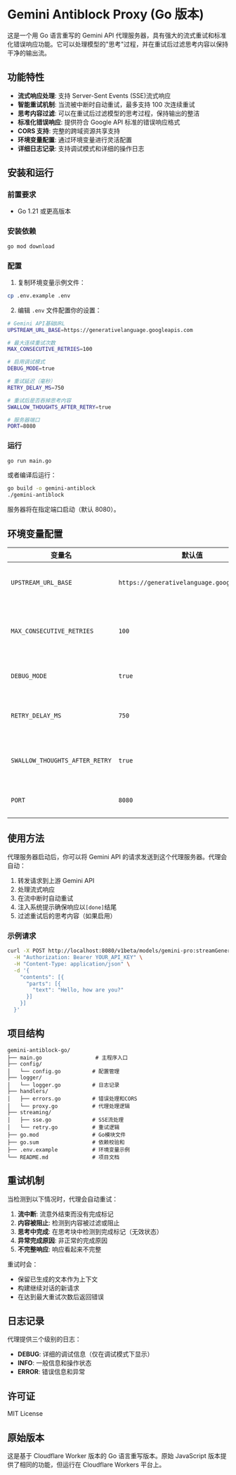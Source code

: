 # Gemini Antiblock Proxy (Go 版本)

这是一个用 Go 语言重写的 Gemini API 代理服务器，具有强大的流式重试和标准化错误响应功能。它可以处理模型的"思考"过程，并在重试后过滤思考内容以保持干净的输出流。

## 功能特性

- **流式响应处理**: 支持 Server-Sent Events (SSE)流式响应
- **智能重试机制**: 当流被中断时自动重试，最多支持 100 次连续重试
- **思考内容过滤**: 可以在重试后过滤模型的思考过程，保持输出的整洁
- **标准化错误响应**: 提供符合 Google API 标准的错误响应格式
- **CORS 支持**: 完整的跨域资源共享支持
- **环境变量配置**: 通过环境变量进行灵活配置
- **详细日志记录**: 支持调试模式和详细的操作日志

## 安装和运行

### 前置要求

- Go 1.21 或更高版本

### 安装依赖

```bash
go mod download
```

### 配置

1. 复制环境变量示例文件：

```bash
cp .env.example .env
```

2. 编辑 `.env` 文件配置你的设置：

```bash
# Gemini API基础URL
UPSTREAM_URL_BASE=https://generativelanguage.googleapis.com

# 最大连续重试次数
MAX_CONSECUTIVE_RETRIES=100

# 启用调试模式
DEBUG_MODE=true

# 重试延迟（毫秒）
RETRY_DELAY_MS=750

# 重试后是否吞掉思考内容
SWALLOW_THOUGHTS_AFTER_RETRY=true

# 服务器端口
PORT=8080
```

### 运行

```bash
go run main.go
```

或者编译后运行：

```bash
go build -o gemini-antiblock
./gemini-antiblock
```

服务器将在指定端口启动（默认 8080）。

## 环境变量配置

| 变量名                         | 默认值                                      | 描述                       |
| ------------------------------ | ------------------------------------------- | -------------------------- |
| `UPSTREAM_URL_BASE`            | `https://generativelanguage.googleapis.com` | Gemini API 的基础 URL      |
| `MAX_CONSECUTIVE_RETRIES`      | `100`                                       | 流中断时的最大连续重试次数 |
| `DEBUG_MODE`                   | `true`                                      | 是否启用调试日志           |
| `RETRY_DELAY_MS`               | `750`                                       | 重试间隔时间（毫秒）       |
| `SWALLOW_THOUGHTS_AFTER_RETRY` | `true`                                      | 重试后是否过滤思考内容     |
| `PORT`                         | `8080`                                      | 服务器监听端口             |

## 使用方法

代理服务器启动后，你可以将 Gemini API 的请求发送到这个代理服务器。代理会自动：

1. 转发请求到上游 Gemini API
2. 处理流式响应
3. 在流中断时自动重试
4. 注入系统提示确保响应以`[done]`结尾
5. 过滤重试后的思考内容（如果启用）

### 示例请求

```bash
curl -X POST http://localhost:8080/v1beta/models/gemini-pro:streamGenerateContent \
  -H "Authorization: Bearer YOUR_API_KEY" \
  -H "Content-Type: application/json" \
  -d '{
    "contents": [{
      "parts": [{
        "text": "Hello, how are you?"
      }]
    }]
  }'
```

## 项目结构

```
gemini-antiblock-go/
├── main.go                 # 主程序入口
├── config/
│   └── config.go          # 配置管理
├── logger/
│   └── logger.go          # 日志记录
├── handlers/
│   ├── errors.go          # 错误处理和CORS
│   └── proxy.go           # 代理处理逻辑
├── streaming/
│   ├── sse.go             # SSE流处理
│   └── retry.go           # 重试逻辑
├── go.mod                 # Go模块文件
├── go.sum                 # 依赖校验和
├── .env.example           # 环境变量示例
└── README.md              # 项目文档
```

## 重试机制

当检测到以下情况时，代理会自动重试：

1. **流中断**: 流意外结束而没有完成标记
2. **内容被阻止**: 检测到内容被过滤或阻止
3. **思考中完成**: 在思考块中检测到完成标记（无效状态）
4. **异常完成原因**: 非正常的完成原因
5. **不完整响应**: 响应看起来不完整

重试时会：

- 保留已生成的文本作为上下文
- 构建继续对话的新请求
- 在达到最大重试次数后返回错误

## 日志记录

代理提供三个级别的日志：

- **DEBUG**: 详细的调试信息（仅在调试模式下显示）
- **INFO**: 一般信息和操作状态
- **ERROR**: 错误信息和异常

## 许可证

MIT License

## 原始版本

这是基于 Cloudflare Worker 版本的 Go 语言重写版本。原始 JavaScript 版本提供了相同的功能，但运行在 Cloudflare Workers 平台上。

